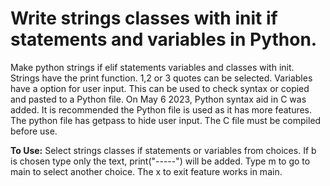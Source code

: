 # Write strings classes with init if statements and variables in Python.
Make python strings if elif statements variables and classes with init.
Strings have the print function. 1,2 or 3 quotes can be selected.
Variables have a option for user input.
This can be used to check syntax or copied and pasted to a Python file.
On May 6 2023, Python syntax aid in C was added. It is recommended the 
Python file is used as it has more features. The python file has getpass
to hide user input.
The C file must be compiled before use.

**To Use:**
Select strings classes if statements or variables from choices.
If b is chosen type only the text, print("-----") will be added.
Type m to go to main to select another choice. 
The x to exit feature works in main.
